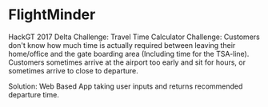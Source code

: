 # FlightMinder
HackGT 2017 Delta Challenge: Travel Time Calculator
Challenge:
Customers don't know how much time is actually required between leaving their home/office and the gate boarding area (Including time for the TSA-line). Customers sometimes arrive at the airport too early and sit for hours, or sometimes arrive to close to departure.

Solution:
Web Based App taking user inputs and returns recommended departure time.
